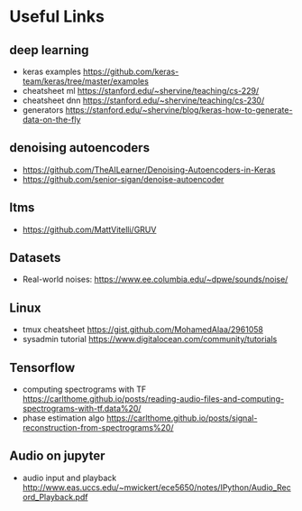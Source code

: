 # Useful Links

## deep learning
- keras examples https://github.com/keras-team/keras/tree/master/examples
- cheatsheet ml https://stanford.edu/~shervine/teaching/cs-229/
- cheatsheet dnn https://stanford.edu/~shervine/teaching/cs-230/
- generators https://stanford.edu/~shervine/blog/keras-how-to-generate-data-on-the-fly

## denoising autoencoders
- https://github.com/TheAILearner/Denoising-Autoencoders-in-Keras
- https://github.com/senior-sigan/denoise-autoencoder

## ltms 
- https://github.com/MattVitelli/GRUV

## Datasets
- Real-world noises: https://www.ee.columbia.edu/~dpwe/sounds/noise/

## Linux
- tmux cheatsheet https://gist.github.com/MohamedAlaa/2961058 
- sysadmin tutorial https://www.digitalocean.com/community/tutorials

## Tensorflow
- computing spectrograms with TF https://carlthome.github.io/posts/reading-audio-files-and-computing-spectrograms-with-tf.data%20/
- phase estimation algo https://carlthome.github.io/posts/signal-reconstruction-from-spectrograms%20/

## Audio on jupyter
- audio input and playback http://www.eas.uccs.edu/~mwickert/ece5650/notes/IPython/Audio_Record_Playback.pdf